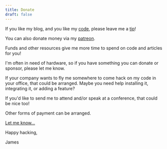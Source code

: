 ```yaml
---
title: Donate
draft: false
---
```


If you like my blog, and you like my <a title="code" href="https://github.com/purpleidea/">code</a>, please leave me a <a href="https://paypal.me/purpleidea" target="_blank">tip</a>!

You can also donate money via my [patreon](https://www.patreon.com/purpleidea).

Funds and other resources give me more time to spend on code and articles for you!

I'm often in need of hardware, so if you have something you can donate or sponsor, please let me know.

If your company wants to fly me somewhere to come hack on my code in your office, that could be arranged.
Maybe you need help installing it, integrating it, or adding a feature?

If you'd like to send me to attend and/or speak at a conference, that could be nice too!

Other forms of payment can be arranged.

<a href="/contact/" >Let me know...</a>

Happy hacking,

James

